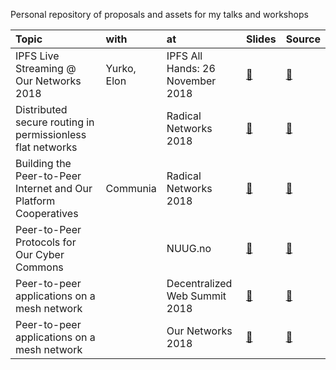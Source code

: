 Personal repository of proposals and assets for my talks and workshops

| Topic |  with | at | Slides | Source |
|:--|:--|:--|:--|:--|
| IPFS Live Streaming @ Our Networks 2018 | Yurko, Elon | IPFS All Hands: 26 November 2018 | [🔗](https://benhylau.github.io/talks-and-workshops/talks/201811_ipfs-all-hands/) | [📄](https://github.com/benhylau/talks-and-workshops/tree/master/talks/201811_ipfs-all-hands/) |
| Distributed secure routing in permissionless flat networks | | Radical Networks 2018 | [🔗](https://benhylau.github.io/talks-and-workshops/talks/201810_radical-networks-lightning/) | [📄](https://github.com/benhylau/talks-and-workshops/tree/master/talks/201810_radical-networks-lightning/) |
| Building the Peer-to-Peer Internet and Our Platform Cooperatives | Communia | Radical Networks 2018 | [🔗](https://benhylau.github.io/talks-and-workshops/talks/201810_radical-networks/) | [📄](https://github.com/benhylau/talks-and-workshops/tree/master/talks/201810_radical-networks) |
| Peer-to-Peer Protocols for Our Cyber Commons | | NUUG.no | [🔗](https://benhylau.github.io/talks-and-workshops/talks/201810_nuug-hackeriet/) | [📄](https://github.com/benhylau/talks-and-workshops/tree/master/talks/201810_nuug-hackeriet/) |
| Peer-to-peer applications on a mesh network | | Decentralized Web Summit 2018 | [🔗](https://cryptpad.fr/slide/#/2/slide/edit/9cnufyyPlHq9NtGYTksWnwtm/) | [📄](https://github.com/benhylau/talks-and-workshops/tree/master/talks/201808_decentralized-web-summit-lightning/) |
| Peer-to-peer applications on a mesh network | | Our Networks 2018 | [🔗](https://cryptpad.fr/slide/#/2/slide/edit/tx42cK17id3+RQ8ZhiRRaQGS/) | [📄](https://github.com/benhylau/talks-and-workshops/tree/master/talks/201807_our-networks/) |

